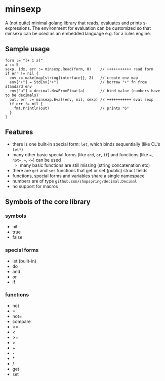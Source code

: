 # minsexp

A (not quite) minimal golang library that reads, evaluates and prints s-expressions. The environment for evaluation can be customized so that minsexp can be used as an embedded language e.g. for a rules engine.

## Sample usage
```
form := "(+ 1 a)"
a := 5
sexp, idx, err := minsexp.Read(form, 0)    // +++++++++++ read form
if err != nil {
  env := make(map[string]interface{}, 2)   // create env map
  env["+"] = StdEnv["+"]                   // borrow "+" fn from standard env
  env["a"] = decimal.NewFromFloat(a)       // bind value (numbers have to be decimals)
  out, err := minsexp.Eval(env, nil, sexp) // +++++++++++ eval sexp
  if err != nil {
    fmt.Println(out)                       // prints "6"
  }
}
```
## Features

- there is one built-in special form: `let`, which binds sequentially (like CL's `let*`)
- many other basic special forms (like `and`, `or`, `if`) and functions (like `=`, `not=`, `+`, `<=`) can be used
  - many basic functions are still missing (string concatenation etc)
- there are `get` and `set` functions that get or set (public) struct fields
- functions, special forms and variables share a single namespace
- numbers are of type `github.com/shopspring/decimal.Decimal`
- no support for macros

## Symbols of the core library

### symbols
- nil
- true
- false

### special forms
- let (built-in)
- do
- and
- or
- if

### functions
- not
- =
- not=
- compare
- <=
- <
- \>=
- \>
- \+
- \-
- \*
- /
- get
- set
